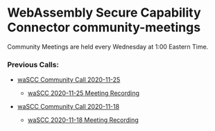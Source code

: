 
# WebAssembly Secure Capability Connector community-meetings

Community Meetings are held every Wednesday at 1:00 Eastern Time.

### Previous Calls:
* [waSCC Community Call 2020-11-25](community-calls/2020-11-25-wascc-community-calls.md)
     * [waSCC 2020-11-25 Meeting Recording](https://youtu.be/aZ0gaeCmYKk)

* [waSCC Community Call 2020-11-18](community-calls/2020-11-18-wascc-community-call.md)
     * [waSCC 2020-11-18 Meeting Recording](https://youtu.be/sxT9VlIBCto)
